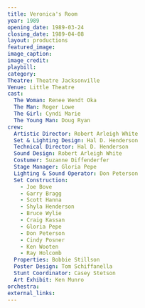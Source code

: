 ```yaml
---
title: Veronica's Room
year: 1989
opening_date: 1989-03-24
closing_date: 1989-04-08
layout: productions
featured_image: 
image_caption:
image_credit:
playbill: 
category: 
Theatre: Theatre Jacksonville
Venue: Little Theatre
cast:
  The Woman: Renee Wendt Oka
  The Man: Roger Lowe
  The Girl: Cyndi Marie
  The Young Man: Doug Ryan
crew:
  Artistic Director: Robert Arleigh White
  Set & Lighting Design: Hal D. Henderson
  Technical Director: Hal D. Henderson
  Sound Design: Robert Arleigh White
  Costumer: Suzanne Diffenderfer
  Stage Manager: Gloria Pepe
  Lighting & Sound Operator: Don Peterson
  Set Construction:
    - Joe Bove
    - Garry Bragg
    - Scott Hanna
    - Shyla Henderson
    - Bruce Wylie
    - Craig Kassan
    - Gloria Pepe
    - Don Peterson
    - Cindy Posner
    - Ken Wooten
    - Ray Holcomb
  Properties: Bobbie Stillson
  Poster Design: Tom Schiffanella
  Stunt Coordinator: Casey Stetson
  Art Exhibit: Ken Munro
orchestra:
external_links:
---
```

